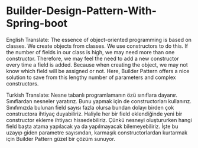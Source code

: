 # Builder-Design-Pattern-With-Spring-boot
English Translate: The essence of object-oriented programming is based on classes. We create objects from classes. We use constructors to do this. If the number of fields in our class is high, we may need more than one constructor. Therefore, we may feel the need to add a new constructor every time a field is added. Because when creating the object, we may not know which field will be assigned or not. Here, Builder Pattern offers a nice solution to save from this lengthy number of parameters and complex constructors.

Turkish Translate: Nesne tabanlı programlamanın özü sınıflara dayanır. Sınıflardan nesneler yaratırız. Bunu yapmak için de constructorları kullanırız. Sınıfımızda bulunan field sayısı fazla olursa bundan dolayı birden çok constructora ihtiyaç duyabiliriz. Haliyle her bir field eklendiğinde yeni bir constructor ekleme ihtiyacı hissedebiliriz. Çünkü nesneyi oluştururken hangi field başta atama yapılacak ya da yapılmayacak bilemeyebiliriz. İşte bu uzayıp giden parametre sayısından, karmaşık constructorlardan kurtarmak için Builder Pattern güzel bir çözüm sunuyor.

